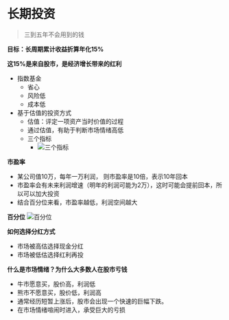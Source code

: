 # 长期投资
>三到五年不会用到的钱

**目标：长周期累计收益折算年化15%**

**这15%是来自股市，是经济增长带来的红利**

- 指数基金
  - 省心
  - 风险低
  - 成本低
- 基于估值的投资方式
  - 估值：评定一项资产当时价值的过程
  - 通过估值，有助于判断市场情绪高低
  - 三个指标
    - ![三个指标](https://raw.githubusercontent.com/luobosiji/blog/master/resources/money/indicators.jpeg)

**市盈率**
- 某公司值10万，每年一万利润， 则市盈率是10倍，表示10年回本
- 市盈率会有未来利润增速（明年的利润可能为2万），这时可能会提前回本，所以可以加大投资
- 结合百分位来看，市盈率越低，利润空间越大

**百分位**
![百分位](https://raw.githubusercontent.com/luobosiji/blog/master/resources/money/Percentile.jpeg)

**如何选择分红方式**
- 市场被高估选择现金分红
- 市场被低估选择红利再投

**什么是市场情绪？为什么大多数人在股市亏钱**
- 牛市愿意买，股价高，利润低
- 熊市不愿意买，股价低，利润高
- 通常经历短暂上涨后，股市会出现一个快速的巨幅下跌。
- 在市场情绪喧闹时进入，承受巨大的亏损